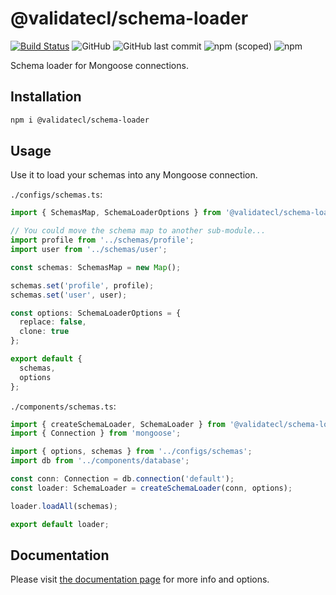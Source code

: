 # @validatecl/schema-loader

[![Build Status](https://travis-ci.org/validatecl/schema-loader.svg?branch=main)](https://travis-ci.org/validatecl/schema-loader)
![GitHub](https://img.shields.io/github/license/validatecl/schema-loader)
![GitHub last commit](https://img.shields.io/github/last-commit/validatecl/schema-loader)
![npm (scoped)](https://img.shields.io/npm/v/@validatecl/schema-loader)
![npm](https://img.shields.io/npm/dw/@validatecl/schema-loader)

Schema loader for Mongoose connections.

## Installation

```sh
npm i @validatecl/schema-loader
```

## Usage

Use it to load your schemas into any Mongoose connection.

`./configs/schemas.ts`:

```ts
import { SchemasMap, SchemaLoaderOptions } from '@validatecl/schema-loader';

// You could move the schema map to another sub-module...
import profile from '../schemas/profile';
import user from '../schemas/user';

const schemas: SchemasMap = new Map();

schemas.set('profile', profile);
schemas.set('user', user);

const options: SchemaLoaderOptions = {
  replace: false,
  clone: true
};

export default {
  schemas,
  options
};
```

`./components/schemas.ts`:

```ts
import { createSchemaLoader, SchemaLoader } from '@validatecl/schema-loader';
import { Connection } from 'mongoose';

import { options, schemas } from '../configs/schemas';
import db from '../components/database';

const conn: Connection = db.connection('default');
const loader: SchemaLoader = createSchemaLoader(conn, options);

loader.loadAll(schemas);

export default loader;
```

## Documentation

Please visit [the documentation page](https://validatecl.github.io/schema-loader/) for more info and options.
